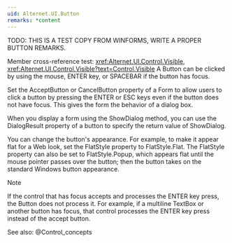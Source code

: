 ```yaml
---
uid: Alternet.UI.Button
remarks: *content
---
```

TODO: THIS IS A TEST COPY FROM WINFORMS, WRITE A PROPER BUTTON REMARKS.

Member cross-reference test: <xref:Alternet.UI.Control.Visible>, <xref:Alternet.UI.Control.Visible?text=Control.Visible>
A Button can be clicked by using the mouse, ENTER key, or SPACEBAR if the button has focus.

Set the AcceptButton or CancelButton property of a Form to allow users to click a button by pressing the ENTER or ESC keys even if the button does not have focus. This gives the form the behavior of a dialog box.

When you display a form using the ShowDialog method, you can use the DialogResult property of a button to specify the return value of ShowDialog.

You can change the button's appearance. For example, to make it appear flat for a Web look, set the FlatStyle property to FlatStyle.Flat. The FlatStyle property can also be set to FlatStyle.Popup, which appears flat until the mouse pointer passes over the button; then the button takes on the standard Windows button appearance.

> [!NOTE]
> If the control that has focus accepts and processes the ENTER key press, the Button does not process it. For example, if a multiline TextBox or another button has focus, that control processes the ENTER key press instead of the accept button.

See also: @Control_concepts